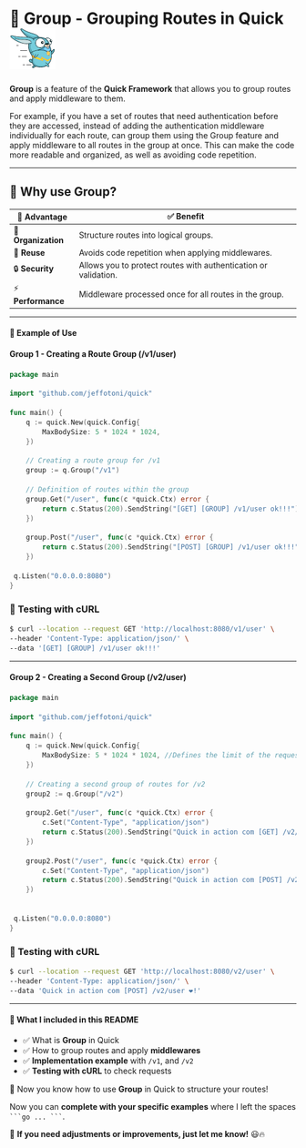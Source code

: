 # 📂 Group - Grouping Routes in Quick ![Quick Logo](/quick.png)


**Group** is a feature of the **Quick Framework** that allows you to group routes and apply middleware to them.

For example, if you have a set of routes that need authentication before they are accessed, instead of adding the authentication middleware individually for each route, can group them using the Group feature and apply middleware to all routes in the group at once. This can make the code more readable and organized, as well as avoiding code repetition.

---

## 📌 Why use Group?

| 🔹 **Advantage**   | ✅ **Benefit**   |
|--------------------|---------------------------------------------------------|
| 📂 **Organization** | Structure routes into logical groups.   |
| 🔄 **Reuse** | Avoids code repetition when applying middlewares.   |
| 🔒 **Security**   | Allows you to protect routes with authentication or validation.  |
| ⚡ **Performance** | Middleware processed once for all routes in the group. |

---

#### 📝 Example of Use


#### Group 1 - Creating a Route Group (/v1/user)

```go
package main

import "github.com/jeffotoni/quick"

func main() {
	q := quick.New(quick.Config{
		MaxBodySize: 5 * 1024 * 1024,
	})

	// Creating a route group for /v1
	group := q.Group("/v1")

	// Definition of routes within the group
	group.Get("/user", func(c *quick.Ctx) error {
		return c.Status(200).SendString("[GET] [GROUP] /v1/user ok!!!")
	})

	group.Post("/user", func(c *quick.Ctx) error {
		return c.Status(200).SendString("[POST] [GROUP] /v1/user ok!!!")
	})

 q.Listen("0.0.0.0:8080")
}
```
### 📌 Testing with cURL
```bash
$ curl --location --request GET 'http://localhost:8080/v1/user' \
--header 'Content-Type: application/json/' \
--data '[GET] [GROUP] /v1/user ok!!!'
```

--- 

#### Group 2 - Creating a Second Group (/v2/user)

```go
package main

import "github.com/jeffotoni/quick"

func main() {
	q := quick.New(quick.Config{
		MaxBodySize: 5 * 1024 * 1024, //Defines the limit of the request body
	})

	// Creating a second group of routes for /v2
	group2 := q.Group("/v2")

	group2.Get("/user", func(c *quick.Ctx) error {
		c.Set("Content-Type", "application/json")
		return c.Status(200).SendString("Quick in action com [GET] /v2/user ❤️!")
	})

	group2.Post("/user", func(c *quick.Ctx) error {
		c.Set("Content-Type", "application/json")
		return c.Status(200).SendString("Quick in action com [POST] /v2/user ❤️!")
	})


 q.Listen("0.0.0.0:8080")
}
```
### 📌 Testing with cURL

```bash
$ curl --location --request GET 'http://localhost:8080/v2/user' \
--header 'Content-Type: application/json/' \
--data 'Quick in action com [POST] /v2/user ❤️!'
```
---

#### **📝 What I included in this README**

- ✅ What is **Group** in Quick  
- ✅ How to group routes and apply **middlewares**  
- ✅ **Implementation example** with `/v1`, and `/v2`
- ✅ **Testing with cURL** to check requests  


🚀 Now you know how to use **Group** in Quick to structure your routes!  


Now you can **complete with your specific examples** where I left the spaces ` ```go ... ``` `.

🚀 **If you need adjustments or improvements, just let me know!** 😃🔥
